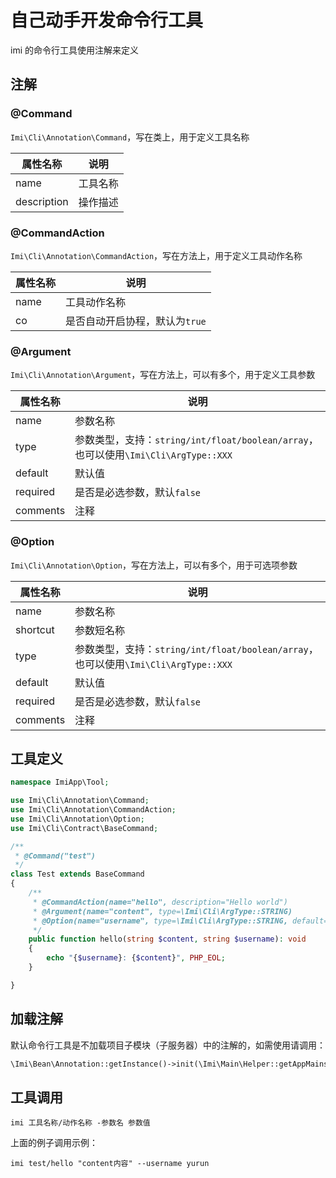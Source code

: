 # 自己动手开发命令行工具

imi 的命令行工具使用注解来定义

## 注解

### @Command

`Imi\Cli\Annotation\Command`，写在类上，用于定义工具名称

| 属性名称 | 说明 |
|-|-
| name | 工具名称 |
| description | 操作描述 |

### @CommandAction

`Imi\Cli\Annotation\CommandAction`，写在方法上，用于定义工具动作名称

| 属性名称 | 说明 |
|-|-
| name | 工具动作名称 |
| co | 是否自动开启协程，默认为`true` |

### @Argument

`Imi\Cli\Annotation\Argument`，写在方法上，可以有多个，用于定义工具参数

| 属性名称 | 说明 |
|-|-
| name | 参数名称 |
| type | 参数类型，支持：`string/int/float/boolean/array`，也可以使用`\Imi\Cli\ArgType::XXX` |
| default | 默认值 |
| required | 是否是必选参数，默认`false` |
| comments | 注释 |

### @Option

`Imi\Cli\Annotation\Option`，写在方法上，可以有多个，用于可选项参数

| 属性名称 | 说明 |
|-|-
| name | 参数名称 |
| shortcut | 参数短名称 |
| type | 参数类型，支持：`string/int/float/boolean/array`，也可以使用`\Imi\Cli\ArgType::XXX` |
| default | 默认值 |
| required | 是否是必选参数，默认`false` |
| comments | 注释 |

## 工具定义

```php
namespace ImiApp\Tool;

use Imi\Cli\Annotation\Command;
use Imi\Cli\Annotation\CommandAction;
use Imi\Cli\Annotation\Option;
use Imi\Cli\Contract\BaseCommand;

/**
 * @Command("test")
 */
class Test extends BaseCommand
{
    /**
     * @CommandAction(name="hello", description="Hello world")
     * @Argument(name="content", type=\Imi\Cli\ArgType::STRING)
     * @Option(name="username", type=\Imi\Cli\ArgType::STRING, default="默认值")
     */
    public function hello(string $content, string $username): void
    {
        echo "{$username}: {$content}", PHP_EOL;
    }

}
```

## 加载注解

默认命令行工具是不加载项目子模块（子服务器）中的注解的，如需使用请调用：

```php
\Imi\Bean\Annotation::getInstance()->init(\Imi\Main\Helper::getAppMains());
```

## 工具调用

`imi 工具名称/动作名称 -参数名 参数值`

上面的例子调用示例：

`imi test/hello "content内容" --username yurun`

